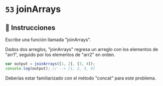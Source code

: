 # `53` joinArrays

## 📝 Instrucciones

Escribe una función llamada "joinArrays".

Dados dos arreglos, "joinArrays" regresa un arreglo con los elementos de "arr1", seguido por los elementos de "arr2" en orden. 

```Javascript
var output = joinArrays([1, 2], [3, 4]);
console.log(output); // --> [1, 2, 3, 4]
```

Deberías estar familiarizado con el método "concat" para este problema. 